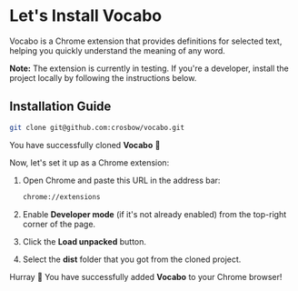 # Let's Install **Vocabo**

Vocabo is a Chrome extension that provides definitions for selected text, helping you quickly understand the meaning of any word.

**Note:** The extension is currently in testing. If you're a developer, install the project locally by following the instructions below.

## Installation Guide

```bash
git clone git@github.com:crosbow/vocabo.git
```

You have successfully cloned **Vocabo** 👏

Now, let's set it up as a Chrome extension:

1. Open Chrome and paste this URL in the address bar:
   ```bash
   chrome://extensions
   ```

2. Enable **Developer mode** (if it's not already enabled) from the top-right corner of the page.

3. Click the **Load unpacked** button.

4. Select the **dist** folder that you got from the cloned project.

Hurray 🎊 You have successfully added **Vocabo** to your Chrome browser!
